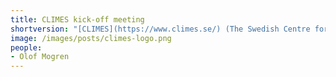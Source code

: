 ```yaml
---
title: CLIMES kick-off meeting
shortversion: "[CLIMES](https://www.climes.se/) (The Swedish Centre for Impacts of Climate Extremes) is a platform for research and training to promote scientific progress in the study of climate extremes and support societal resilience. The kick-off meeting will take place on April 26th in Uppsala Sweden. Olof Mogren will give a talk on AI for tackling climate change. [More info on the CLIMES web page](https://www.climes.se/kickoff/). This is a short version."
image: /images/posts/climes-logo.png
people:
- Olof Mogren
---
```



